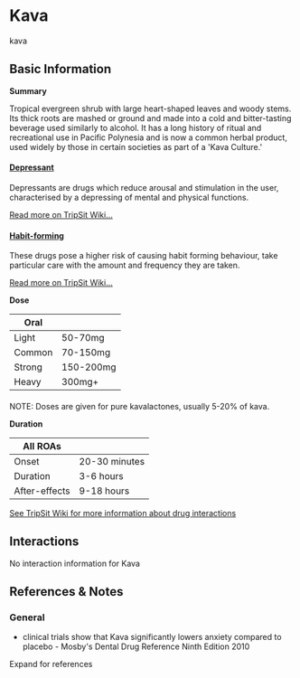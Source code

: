 # Kava

kava

## Basic Information

**Summary**

Tropical evergreen shrub with large heart-shaped leaves and woody stems. Its thick roots are mashed or ground and made into a cold and bitter-tasting beverage used similarly to alcohol. It has a long history of ritual and recreational use in Pacific Polynesia and is now a common herbal product, used widely by those in certain societies as part of a 'Kava Culture.'

#### [Depressant](/category/depressant)

Depressants are drugs which reduce arousal and stimulation in the user, characterised by a depressing of mental and physical functions.

[Read more on TripSit Wiki...](#{category.wiki})

#### [Habit-forming](/category/habit-forming)

These drugs pose a higher risk of causing habit forming behaviour, take particular care with the amount and frequency they are taken.

[Read more on TripSit Wiki...](#{category.wiki})

**Dose**

| Oral   |           |
| ------ | --------- |
| Light  | 50-70mg   |
| Common | 70-150mg  |
| Strong | 150-200mg |
| Heavy  | 300mg+    |

#### 

 NOTE: Doses are given for pure kavalactones, usually 5-20% of kava.

**Duration**

| All ROAs      |               |
| ------------- | ------------- |
| Onset         | 20-30 minutes |
| Duration      | 3-6 hours     |
| After-effects | 9-18 hours    |

[See TripSit Wiki for more information about drug interactions](http://combo.tripsit.me/)

## Interactions

No interaction information for Kava

## References & Notes

### General

* clinical trials show that Kava significantly lowers anxiety compared to placebo - Mosby's Dental Drug Reference Ninth Edition 2010

Expand for references